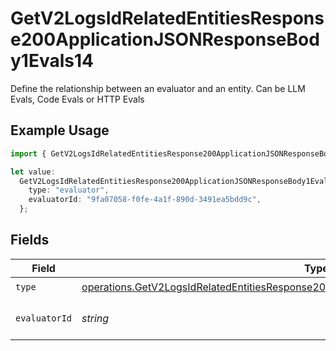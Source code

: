 # GetV2LogsIdRelatedEntitiesResponse200ApplicationJSONResponseBody1Evals14

Define the relationship between an evaluator and an entity. Can be LLM Evals, Code Evals or HTTP Evals

## Example Usage

```typescript
import { GetV2LogsIdRelatedEntitiesResponse200ApplicationJSONResponseBody1Evals14 } from "orq-poc-typescript-multi-env-version/models/operations";

let value:
  GetV2LogsIdRelatedEntitiesResponse200ApplicationJSONResponseBody1Evals14 = {
    type: "evaluator",
    evaluatorId: "9fa07058-f0fe-4a1f-890d-3491ea5bdd9c",
  };
```

## Fields

| Field                                                                                                                                                                                              | Type                                                                                                                                                                                               | Required                                                                                                                                                                                           | Description                                                                                                                                                                                        |
| -------------------------------------------------------------------------------------------------------------------------------------------------------------------------------------------------- | -------------------------------------------------------------------------------------------------------------------------------------------------------------------------------------------------- | -------------------------------------------------------------------------------------------------------------------------------------------------------------------------------------------------- | -------------------------------------------------------------------------------------------------------------------------------------------------------------------------------------------------- |
| `type`                                                                                                                                                                                             | [operations.GetV2LogsIdRelatedEntitiesResponse200ApplicationJSONResponseBody1Evals14Type](../../models/operations/getv2logsidrelatedentitiesresponse200applicationjsonresponsebody1evals14type.md) | :heavy_check_mark:                                                                                                                                                                                 | N/A                                                                                                                                                                                                |
| `evaluatorId`                                                                                                                                                                                      | *string*                                                                                                                                                                                           | :heavy_check_mark:                                                                                                                                                                                 | The id of the resource                                                                                                                                                                             |